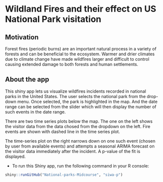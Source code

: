 # Wildland Fires and their effect on US National Park visitation

## Motivation

Forest fires (periodic burns) are an important natural process in a variety of forests and can be beneficial to the ecosystem. Warmer and drier climates due to climate change have made wildfires larger and difficult to control causing extended damage to both forests and human settlements.

## About the app

This shiny app lets us visualize wildfires incidents recorded in national parks in the United States. The user selects the national park from the drop-down menu. Once selected, the park is highlighted in the map.
And the date range can be selected from the slider which will then display the number of such events in the date range.

There are two time series plots below the map. The one on the left shows the visitor data from the data chosed from the dropdown on the left. Fire events are shown with dashed line in the time series plot.

The time-series plot on the right narrows down on one such event (chosen by user from available events) and attempts a seasonal ARIMA forecast on the visitor data immediately after the incident. A p-value of the fit is displayed. 

- To run this Shiny app, run the following command in your R console:

```r
shiny::runGitHub("National-parks-Midcourse", "siwa-p")

```
